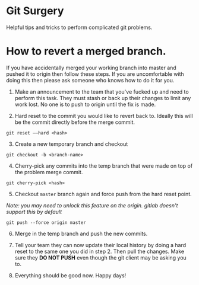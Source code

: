 
# Git Surgery

Helpful tips and tricks to perform complicated git problems.

# How to revert a merged branch.

If you have accidentally merged your working branch into master and pushed it to origin then follow these steps. If you are uncomfortable with doing this then please ask someone who knows how to do it for you.

1. Make an announcement to the team that you've fucked up and need to perform this task. They must stash or back up their changes to limit any work lost. No one is to push to origin until the fix is made.

2. Hard reset to the commit you would like to revert back to. Ideally this will be the commit directly before the merge commit.

```
git reset ––hard <hash>
```

3. Create a new temporary branch and checkout

```
git checkout -b <branch-name>
```

4. Cherry-pick any commits into the temp branch that were made on top of the problem merge commit.

```
git cherry-pick <hash>
```

5. Checkout `master` branch again and force push from the hard reset point.

*Note: you may need to unlock this feature on the origin. gitlab doesn't support this by default*

```
git push --force origin master
```

6. Merge in the temp branch and push the new commits.

7. Tell your team they can now update their local history by doing a hard reset to the same one you did in step 2. Then pull the changes. Make sure they **DO NOT PUSH** even though the git client may be asking you to. 

8. Everything should be good now. Happy days!
